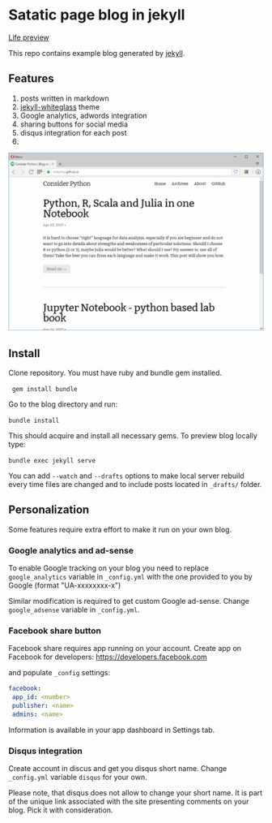 # Satatic page blog in jekyll

[Life preview](https://mdyzma.github.io)

This repo contains example blog generated by [jekyll](https://jekyllrb.com).

## Features

1. posts written in markdown
2. [jekyll-whiteglass](https://github.com/yous/whiteglass) theme
2. Google analytics, adwords integration
3. sharing buttons for  social media
4. disqus integration for each post
5. 


![blog][screen]

[screen]: /assets/screen.png


## Install

Clone repository. You must have ruby and bundle gem installed.

``` gem install bundle```

Go to the blog directory and run:

```bundle install```

This should acquire and install all necessary gems. To preview blog locally type:

```bundle exec jekyll serve```

You can add `--watch` and `--drafts` options to make local server rebuild every time files are changed and to include posts located in `_drafts/` folder.


## Personalization
Some features require extra effort to make it run on your own blog.

### Google analytics and ad-sense

To enable Google tracking on your blog you need to replace `google_analytics` variable in `_config.yml` with the one provided to you by Google (format "UA-xxxxxxxx-x")

Similar modification is required to get custom Google ad-sense. Change `google_adsense` variable in `_config.yml`.

### Facebook share button

Facebook share requires app running on your account. Create app on Facebook for developers: https://developers.facebook.com

and populate `_config` settings:

```yml
facebook:
 app_id: <number>
 publisher: <name>
 admins: <name>
 ```
Information is available in your app dashboard in Settings tab.

### Disqus integration

Create account in discus and get you disqus short name. Change `_config.yml` variable `disqus` for your own. 

Please note, that disqus does not allow to change your short name. It is part of the unique link associated with the site presenting comments on your blog. Pick it with consideration. 
